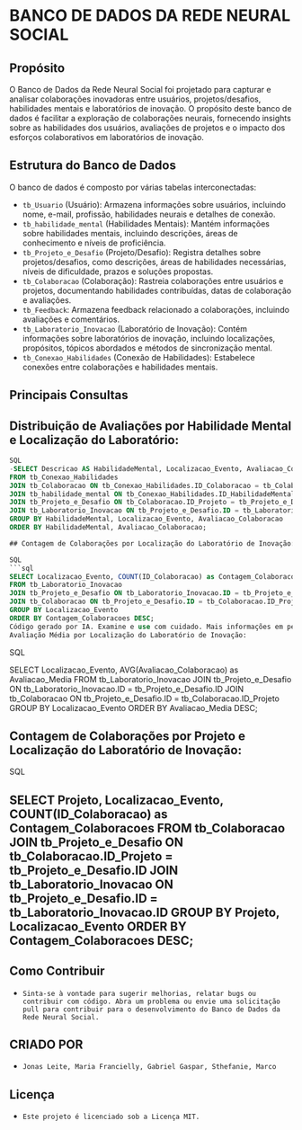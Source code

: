 # BANCO DE DADOS DA REDE NEURAL SOCIAL

## Propósito

O Banco de Dados da Rede Neural Social foi projetado para capturar e analisar colaborações inovadoras entre usuários, projetos/desafios, habilidades mentais e laboratórios de inovação. O propósito deste banco de dados é facilitar a exploração de colaborações neurais, fornecendo insights sobre as habilidades dos usuários, avaliações de projetos e o impacto dos esforços colaborativos em laboratórios de inovação.

## Estrutura do Banco de Dados

O banco de dados é composto por várias tabelas interconectadas:

- `tb_Usuario` (Usuário): Armazena informações sobre usuários, incluindo nome, e-mail, profissão, habilidades neurais e detalhes de conexão.
- `tb_habilidade_mental` (Habilidades Mentais): Mantém informações sobre habilidades mentais, incluindo descrições, áreas de conhecimento e níveis de proficiência.
- `tb_Projeto_e_Desafio` (Projeto/Desafio): Registra detalhes sobre projetos/desafios, como descrições, áreas de habilidades necessárias, níveis de dificuldade, prazos e soluções propostas.
- `tb_Colaboracao` (Colaboração): Rastreia colaborações entre usuários e projetos, documentando habilidades contribuídas, datas de colaboração e avaliações.
- `tb_Feedback`: Armazena feedback relacionado a colaborações, incluindo avaliações e comentários.
- `tb_Laboratorio_Inovacao` (Laboratório de Inovação): Contém informações sobre laboratórios de inovação, incluindo localizações, propósitos, tópicos abordados e métodos de sincronização mental.
- `tb_Conexao_Habilidades` (Conexão de Habilidades): Estabelece conexões entre colaborações e habilidades mentais.

## Principais Consultas

## Distribuição de Avaliações por Habilidade Mental e Localização do Laboratório:
```sql
SQL
-SELECT Descricao AS HabilidadeMental, Localizacao_Evento, Avaliacao_Colaboracao, COUNT(ID_Colaboracao) as Contagem_Colaboracoes
FROM tb_Conexao_Habilidades
JOIN tb_Colaboracao ON tb_Conexao_Habilidades.ID_Colaboracao = tb_Colaboracao.ID
JOIN tb_habilidade_mental ON tb_Conexao_Habilidades.ID_HabilidadeMental = tb_habilidade_mental.ID
JOIN tb_Projeto_e_Desafio ON tb_Colaboracao.ID_Projeto = tb_Projeto_e_Desafio.ID
JOIN tb_Laboratorio_Inovacao ON tb_Projeto_e_Desafio.ID = tb_Laboratorio_Inovacao.ID
GROUP BY HabilidadeMental, Localizacao_Evento, Avaliacao_Colaboracao
ORDER BY HabilidadeMental, Avaliacao_Colaboracao;

## Contagem de Colaborações por Localização do Laboratório de Inovação:

SQL
```sql
SELECT Localizacao_Evento, COUNT(ID_Colaboracao) as Contagem_Colaboracoes 
FROM tb_Laboratorio_Inovacao 
JOIN tb_Projeto_e_Desafio ON tb_Laboratorio_Inovacao.ID = tb_Projeto_e_Desafio.ID 
JOIN tb_Colaboracao ON tb_Projeto_e_Desafio.ID = tb_Colaboracao.ID_Projeto 
GROUP BY Localizacao_Evento 
ORDER BY Contagem_Colaboracoes DESC;
Código gerado por IA. Examine e use com cuidado. Mais informações em perguntas frequentes.
Avaliação Média por Localização do Laboratório de Inovação:
```
SQL

SELECT Localizacao_Evento, AVG(Avaliacao_Colaboracao) as Avaliacao_Media 
FROM tb_Laboratorio_Inovacao 
JOIN tb_Projeto_e_Desafio ON tb_Laboratorio_Inovacao.ID = tb_Projeto_e_Desafio.ID 
JOIN tb_Colaboracao ON tb_Projeto_e_Desafio.ID = tb_Colaboracao.ID_Projeto 
GROUP BY Localizacao_Evento 
ORDER BY Avaliacao_Media DESC;





## Contagem de Colaborações por Projeto e Localização do Laboratório de Inovação:

SQL

SELECT Projeto, Localizacao_Evento, COUNT(ID_Colaboracao) as Contagem_Colaboracoes 
FROM tb_Colaboracao 
JOIN tb_Projeto_e_Desafio ON tb_Colaboracao.ID_Projeto = tb_Projeto_e_Desafio.ID 
JOIN tb_Laboratorio_Inovacao ON tb_Projeto_e_Desafio.ID = tb_Laboratorio_Inovacao.ID 
GROUP BY Projeto, Localizacao_Evento 
ORDER BY Contagem_Colaboracoes DESC;
-
## Como Contribuir

- `Sinta-se à vontade para sugerir melhorias, relatar bugs ou contribuir com código. Abra um problema ou envie uma solicitação pull para contribuir para o desenvolvimento do Banco de Dados da Rede Neural Social.`

## CRIADO POR
- `Jonas Leite, Maria Francielly, Gabriel Gaspar, Sthefanie, Marco`

## Licença
- `Este projeto é licenciado sob a Licença MIT.`
